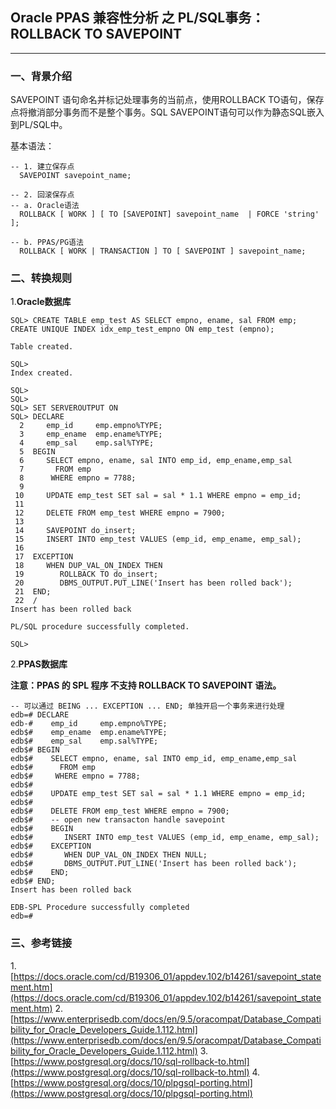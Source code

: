 ## Oracle PPAS 兼容性分析 之 PL/SQL事务：ROLLBACK TO SAVEPOINT
---

### 一、背景介绍
SAVEPOINT 语句命名并标记处理事务的当前点，使用ROLLBACK TO语句，保存点将撤消部分事务而不是整个事务。SQL SAVEPOINT语句可以作为静态SQL嵌入到PL/SQL中。

基本语法：
```
-- 1. 建立保存点
  SAVEPOINT savepoint_name;

-- 2. 回滚保存点
-- a. Oracle语法
  ROLLBACK [ WORK ] [ TO [SAVEPOINT] savepoint_name  | FORCE 'string' ];

-- b. PPAS/PG语法
  ROLLBACK [ WORK | TRANSACTION ] TO [ SAVEPOINT ] savepoint_name;
```

### 二、转换规则
1.**Oracle数据库**
```
SQL> CREATE TABLE emp_test AS SELECT empno, ename, sal FROM emp;
CREATE UNIQUE INDEX idx_emp_test_empno ON emp_test (empno);

Table created.

SQL> 
Index created.

SQL> 
SQL> 
SQL> SET SERVEROUTPUT ON
SQL> DECLARE
  2     emp_id     emp.empno%TYPE;
  3     emp_ename  emp.ename%TYPE;
  4     emp_sal    emp.sal%TYPE;
  5  BEGIN
  6     SELECT empno, ename, sal INTO emp_id, emp_ename,emp_sal 
  7       FROM emp 
  8      WHERE empno = 7788;
  9  
 10     UPDATE emp_test SET sal = sal * 1.1 WHERE empno = emp_id;
 11  
 12     DELETE FROM emp_test WHERE empno = 7900;
 13  
 14     SAVEPOINT do_insert;
 15     INSERT INTO emp_test VALUES (emp_id, emp_ename, emp_sal);
 16  
 17  EXCEPTION
 18     WHEN DUP_VAL_ON_INDEX THEN
 19        ROLLBACK TO do_insert;
 20        DBMS_OUTPUT.PUT_LINE('Insert has been rolled back');
 21  END;
 22  /
Insert has been rolled back

PL/SQL procedure successfully completed.

SQL> 
```

2.**PPAS数据库**

**注意：PPAS 的 SPL 程序 不支持 ROLLBACK TO SAVEPOINT 语法。**
```
-- 可以通过 BEING ... EXCEPTION ... END; 单独开启一个事务来进行处理 
edb=# DECLARE
edb-#    emp_id     emp.empno%TYPE;
edb$#    emp_ename  emp.ename%TYPE;
edb$#    emp_sal    emp.sal%TYPE;
edb$# BEGIN
edb$#    SELECT empno, ename, sal INTO emp_id, emp_ename,emp_sal 
edb$#      FROM emp 
edb$#     WHERE empno = 7788;
edb$# 
edb$#    UPDATE emp_test SET sal = sal * 1.1 WHERE empno = emp_id;
edb$# 
edb$#    DELETE FROM emp_test WHERE empno = 7900;
edb$#    -- open new transacton handle savepoint 
edb$#    BEGIN 
edb$#       INSERT INTO emp_test VALUES (emp_id, emp_ename, emp_sal);
edb$#    EXCEPTION
edb$#       WHEN DUP_VAL_ON_INDEX THEN NULL;
edb$#       DBMS_OUTPUT.PUT_LINE('Insert has been rolled back');
edb$#    END;
edb$# END;
Insert has been rolled back

EDB-SPL Procedure successfully completed
edb=# 
```

### 三、参考链接
1.[https://docs.oracle.com/cd/B19306_01/appdev.102/b14261/savepoint_statement.htm](https://docs.oracle.com/cd/B19306_01/appdev.102/b14261/savepoint_statement.htm)
2.[https://www.enterprisedb.com/docs/en/9.5/oracompat/Database_Compatibility_for_Oracle_Developers_Guide.1.112.html](https://www.enterprisedb.com/docs/en/9.5/oracompat/Database_Compatibility_for_Oracle_Developers_Guide.1.112.html)
3.[https://www.postgresql.org/docs/10/sql-rollback-to.html](https://www.postgresql.org/docs/10/sql-rollback-to.html)
4.[https://www.postgresql.org/docs/10/plpgsql-porting.html](https://www.postgresql.org/docs/10/plpgsql-porting.html)

